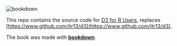 ![bookdown](https://github.com/jtr13/d3book/workflows/bookdown/badge.svg)

This repo contains the source code for [D3 for R Users](https://jtr13.github.io/d3book), replaces [https://www.github.com/jtr13/d3](https://www.github.com/jtr13/d3).


The book was made with [**bookdown**](https://bookdown.org/).
